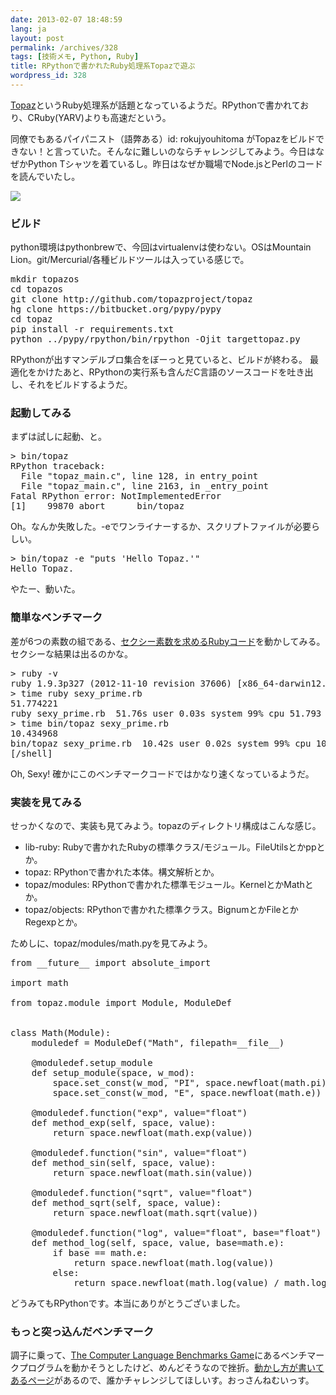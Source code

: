 ```yaml
---
date: 2013-02-07 18:48:59
lang: ja
layout: post
permalink: /archives/328
tags: [技術メモ, Python, Ruby]
title: RPythonで書かれたRuby処理系Topazで遊ぶ
wordpress_id: 328
---
```

<a href="http://docs.topazruby.com/en/latest/blog/announcing-topaz/">Topaz</a>というRuby処理系が話題となっているようだ。RPythonで書かれており、CRuby(YARV)よりも高速だという。

同僚でもあるパイパニスト（語弊ある）id: rokujyouhitoma がTopazをビルドできない！と言っていた。そんなに難しいのならチャレンジしてみよう。今日はなぜかPython Tシャツを着ているし。昨日はなぜか職場でNode.jsとPerlのコードを読んでいたし。

<p>
<img src="https://farm9.staticflickr.com/8233/8453063085_775391e53b.jpg">
</p>

<h3>ビルド</h3>

python環境はpythonbrewで、今回はvirtualenvは使わない。OSはMountain Lion。git/Mercurial/各種ビルドツールは入っている感じで。

<pre class="prettyprint linenums lang-bash">
mkdir topazos
cd topazos
git clone http://github.com/topazproject/topaz
hg clone https://bitbucket.org/pypy/pypy
cd topaz
pip install -r requirements.txt
python ../pypy/rpython/bin/rpython -Ojit targettopaz.py
</pre>

RPythonが出すマンデルブロ集合をぼーっと見ていると、ビルドが終わる。
最適化をかけたあと、RPythonの実行系も含んだC言語のソースコードを吐き出し、それをビルドするようだ。

<h3>起動してみる</h3>

まずは試しに起動、と。

<pre class="prettyprint linenums lang-bash">
> bin/topaz
RPython traceback:
  File "topaz_main.c", line 128, in entry_point
  File "topaz_main.c", line 2163, in _entry_point
Fatal RPython error: NotImplementedError
[1]    99870 abort      bin/topaz
</pre>

Oh。なんか失敗した。-eでワンライナーするか、スクリプトファイルが必要らしい。

<pre class="prettyprint linenums lang-bash">
> bin/topaz -e "puts 'Hello Topaz.'"
Hello Topaz.
</pre>

やたー、動いた。

<h3>簡単なベンチマーク</h3>

差が6つの素数の組である、<a href="https://gist.github.com/havenwood/4724778">セクシー素数を求めるRubyコード</a>を動かしてみる。セクシーな結果は出るのかな。

<pre class="prettyprint linenums lang-bash">
> ruby -v
ruby 1.9.3p327 (2012-11-10 revision 37606) [x86_64-darwin12.0.0]
> time ruby sexy_prime.rb
51.774221
ruby sexy_prime.rb  51.76s user 0.03s system 99% cpu 51.793 total
> time bin/topaz sexy_prime.rb
10.434968
bin/topaz sexy_prime.rb  10.42s user 0.02s system 99% cpu 10.444 total
[/shell]
</pre>

Oh, Sexy! 確かにこのベンチマークコードではかなり速くなっているようだ。

<h3>実装を見てみる</h3>

せっかくなので、実装も見てみよう。topazのディレクトリ構成はこんな感じ。

<ul>
<li>lib-ruby: Rubyで書かれたRubyの標準クラス/モジュール。FileUtilsとかppとか。</li>
<li>topaz: RPythonで書かれた本体。構文解析とか。</li>
<li>topaz/modules: RPythonで書かれた標準モジュール。KernelとかMathとか。</li>
<li>topaz/objects: RPythonで書かれた標準クラス。BignumとかFileとかRegexpとか。</li>
</ul>

ためしに、topaz/modules/math.pyを見てみよう。

<pre class="prettyprint linenums lang-python">
from __future__ import absolute_import

import math

from topaz.module import Module, ModuleDef


class Math(Module):
    moduledef = ModuleDef("Math", filepath=__file__)

    @moduledef.setup_module
    def setup_module(space, w_mod):
        space.set_const(w_mod, "PI", space.newfloat(math.pi))
        space.set_const(w_mod, "E", space.newfloat(math.e))

    @moduledef.function("exp", value="float")
    def method_exp(self, space, value):
        return space.newfloat(math.exp(value))

    @moduledef.function("sin", value="float")
    def method_sin(self, space, value):
        return space.newfloat(math.sin(value))

    @moduledef.function("sqrt", value="float")
    def method_sqrt(self, space, value):
        return space.newfloat(math.sqrt(value))

    @moduledef.function("log", value="float", base="float")
    def method_log(self, space, value, base=math.e):
        if base == math.e:
            return space.newfloat(math.log(value))
        else:
            return space.newfloat(math.log(value) / math.log(base))
</pre>

どうみてもRPythonです。本当にありがとうございました。

<h3>もっと突っ込んだベンチマーク</h3>

調子に乗って、<a href="http://benchmarksgame.alioth.debian.org/">The Computer Language Benchmarks Game</a>にあるベンチマークプログラムを動かそうとしたけど、めんどそうなので挫折。<a href="http://benchmarksgame.alioth.debian.org/play.php">動かし方が書いてあるページ</a>があるので、誰かチャレンジしてほしいす。おっさんねむいっす。
